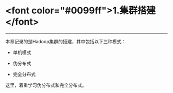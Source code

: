 # &lt;font color="\#0099ff"&gt;**1.集群搭建&lt;/font&gt;**

---

本章记录的是Hadoop集群的搭建，其中包括以下三种模式：

* 单机模式

* 伪分布式

* 完全分布式

这里，着重学习伪分布式和完全分布式。


